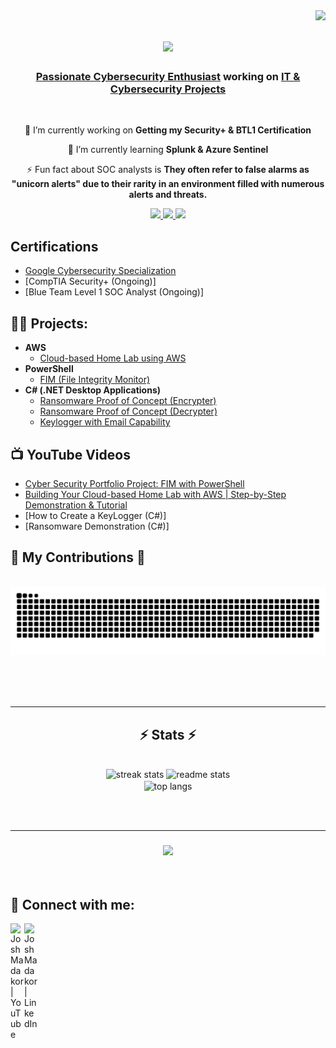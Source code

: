 <img align="right" src="https://visitor-badge.laobi.icu/badge?page_id=CyberfolioChronicles.CyberfolioChronicles" />

<h1 align="center">
    <img src="https://readme-typing-svg.herokuapp.com/?font=Righteous&size=35&center=true&vCenter=true&width=500&height=70&duration=4000&lines=Hi+There!+👋;+I'm+Jayesh+Kakkad!;" />
</h1>
<h3 align="center"><a href="https://www.linkedin.com/in/jayesh-kakkad">Passionate Cybersecurity Enthusiast</a> working on <a href="https://www.youtube.com/@Cyberfolio_Chronicles">IT & Cybersecurity Projects</a></h1>
</h3>

<br/>

<div align="center">
 
 🔭 I’m currently working on **Getting my Security+ & BTL1 Certification**
 
 🌱 I’m currently learning **Splunk & Azure Sentinel**

 ⚡ Fun fact about SOC analysts is **They often refer to false alarms as "unicorn alerts" due to their rarity in an environment filled with numerous alerts and threats.**
 
 </div>

<div align="center"> 
  <a href="https://www.youtube.com/@Cyberfolio_Chronicles">
    <img src="https://img.shields.io/badge/YouTube-FF0000?style=for-the-badge&logo=youtube&logoColor=white" />
  </a>
  <a href="https://www.linkedin.com/in/jayesh-kakkad" target="_blank">
    <img src="https://img.shields.io/badge/LinkedIn-0077B5?style=for-the-badge&logo=linkedin&logoColor=white" target="_blank" />
  </a>
  <a href="https://jayesh-kakkad.com/" target="_blank">
     <img src="https://img.shields.io/badge/website-000000?style=for-the-badge&logo=About.me&logoColor=white" />
  </a>
</div>

<h2> Certifications</h2> 

- [Google Cybersecurity Specialization](https://www.coursera.org/account/accomplishments/professional-cert/2WFSZ5R44KSU)
- [CompTIA Security+ (Ongoing)]
- [Blue Team Level 1 SOC Analyst (Ongoing)]
  
<h2>👨‍💻 Projects:</h2>

- <b>AWS</b>
  - [Cloud-based Home Lab using AWS](https://github.com/CyberfolioChronicles/AWS/tree/main)
- <b>PowerShell</b>
  - [FIM (File Integrity Monitor)](https://github.com/CyberfolioChronicles/FIM)
- <b>C# (.NET Desktop Applications)</b>
  - [Ransomware Proof of Concept (Encrypter)](https://github.com/CyberfolioChronicles/EncrypterPOC)
  - [Ransomware Proof of Concept (Decrypter)](https://github.com/CyberfolioChronicles/DecrypterPOC)
  - [Keylogger with Email Capability](https://github.com/CyberfolioChronicles/Keylogger)

<h2>📺 YouTube Videos</h2>

- [Cyber Security Portfolio Project: FIM with PowerShell](https://youtu.be/uDd5R2uEIL0)
- [Building Your Cloud-based Home Lab with AWS | Step-by-Step Demonstration & Tutorial](https://youtu.be/xh2xLN_uBlE)
- [How to Create a KeyLogger (C#)]
- [Ransomware Demonstration (C#)]
  
 <h2>🐍 My Contributions 🐍</h2>
  <br>
  <img alt="snake eating my contributions" src="https://raw.githubusercontent.com/CyberfolioChronicles/CyberfolioChronicles/output/github-contribution-grid-snake.svg" />
  
  <br/><br/><br/>
</div>

<hr/>

<h2 align="center">⚡ Stats ⚡</h2>
<br>
<div align=center>
  <img width=390 src="https://streak-stats.demolab.com/?user=CyberfolioChronicles&count_private=true&theme=react&border_radius=10" alt="streak stats"/>
  <img width=390 src="https://github-readme-stats.vercel.app/api?username=CyberfolioChronicles&show_icons=true&theme=react&rank_icon=github&border_radius=10" alt="readme stats" />
  <br/>
  <img width=325 align="center" src="https://github-readme-stats.vercel.app/api/top-langs/?username=CyberfolioChronicles&langs_count=8&layout=compact&theme=react&border_radius=10&size_weight=0.5&count_weight=0.5&exclude_repo=github-readme-stats" alt="top langs" />
</div>

<br/><br/>
<hr/>

<h3 align="center">
    <img src="https://readme-typing-svg.herokuapp.com/?font=Righteous&size=25&center=true&vCenter=true&width=500&height=70&duration=4000&lines=Thanks+for+visiting!+✌️;+Shoot+me+a+message+on+Linkedin!")>
</h3>

<br/>

<h2> 🤳 Connect with me:</h2>

[<img align="left" alt="JoshMadakor | YouTube" width="22px" src="https://cdn.jsdelivr.net/npm/simple-icons@v3/icons/youtube.svg" />][youtube]
[<img align="left" alt="JoshMadakor | LinkedIn" width="22px" src="https://cdn.jsdelivr.net/npm/simple-icons@v3/icons/linkedin.svg" />][linkedin]

[youtube]: https://www.youtube.com/@Cyberfolio_Chronicles
[linkedin]: https://www.linkedin.com/in/jayesh-kakkad
